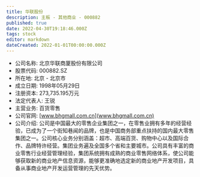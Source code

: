 ```yaml
---
title: 华联股份
description: 主板 - 其他商业 - 000882
published: true
date: 2022-04-30T19:18:46.000Z
tags: stock
editor: markdown
dateCreated: 2022-01-01T00:00:00.000Z
---
```


- 公司名称: 北京华联商厦股份有限公司
- 股票代码: 000882.SZ
- 所在地: 北京 - 北京市
- 成立日期: 1998年05月29日
- 注册资本: 273,735.195万元
- 法定代表人: 王锐
- 主营业务: 百货零售
- 公司官网: [www.bhgmall.com.cn](www.bhgmall.com.cn)
- 公司介绍: 公司是中国最大的零售企业集团之一，在零售业拥有多年的经营经验，已成为了一个街知巷闻的品牌，也是中国商务部重点扶持的国内最大零售集团之一。公司核心业务分别涵盖：超市、高端百货、购物中心以及国际合作、品牌特许经营。集团业务遍及全国多个省和主要城市。公司具有丰富的商业零售行业经营管理经验，集团系统拥有成熟的商业零售网络体系，使公司能够获取新的商业地产信息资源，能够更准确地选定新的商业地产开发项目，具备从事商业地产开发运营管理的先天优势。


